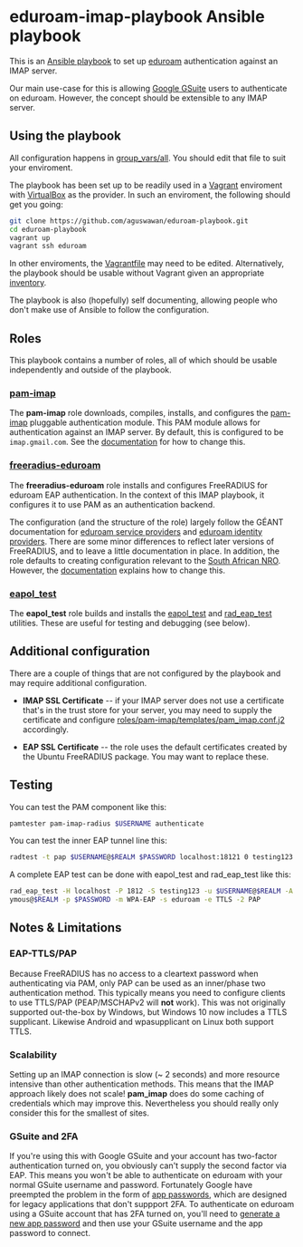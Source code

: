 # eduroam-imap-playbook Ansible playbook

This is an [Ansible playbook](http://docs.ansible.com/ansible/latest/playbooks.html) to set up [eduroam](https://eduroam.org/) authentication against an IMAP server.

Our main use-case for this is allowing [Google GSuite](https://gsuite.google.com/) users to authenticate on eduroam. However, the concept should be extensible to any IMAP server.

## Using the playbook

All configuration happens in [group_vars/all](group_vars/all). You should edit that file to suit your enviroment.

The playbook has been set up to be readily used in a [Vagrant](https://www.vagrantup.com/) enviroment with [VirtualBox](https://www.virtualbox.org/) as the provider. In such an enviroment, the following should get you going:

```bash
git clone https://github.com/aguswawan/eduroam-playbook.git
cd eduroam-playbook
vagrant up
vagrant ssh eduroam
```
In other enviroments, the [Vagrantfile](Vagrantfile) may need to be edited. Alternatively, the playbook should be usable without Vagrant given an appropriate [inventory](inventories/).

The playbook is also (hopefully) self documenting, allowing people who don't make use of Ansible to follow the configuration.

## Roles

This playbook contains a number of roles, all of which should be usable independently and outside of the playbook.

### [pam-imap](roles/pam-imap)

The **pam-imap** role downloads, compiles, installs, and configures the [pam-imap](https://github.com/wdoekes/pam-imap) pluggable authentication module. This PAM module allows for authentication against an IMAP server. By default, this is configured to be `imap.gmail.com`. See the [documentation](roles/pam-imap/README.md) for how to change this.

### [freeradius-eduroam](roles/freeradius-eduroam)

The **freeradius-eduroam** role installs and configures FreeRADIUS for eduroam EAP authentication. In the context of this IMAP playbook, it configures it to use PAM as an authentication backend.

The configuration (and the structure of the role) largely follow the GÉANT documentation for [eduroam service providers](https://wiki.geant.org/display/H2eduroam/freeradius-sp) and [eduroam identity providers](https://wiki.geant.org/display/H2eduroam/freeradius-idp). There are some minor differences to reflect later versions of FreeRADIUS, and to leave a little documentation in place. In addition, the role defaults to creating configuration relevant to the [South African NRO](https://eduroam.ac.za/). However, the [documentation](roles/freeradius-eduroam/README.md) explains how to change this.

### [eapol_test](roles/eapol_test)

The **eapol_test** role builds and installs the [eapol_test](http://deployingradius.com/scripts/eapol_test/) and [rad_eap_test](https://github.com/CESNET/rad_eap_test) utilities. These are useful for testing and debugging (see below).

## Additional configuration

There are a couple of things that are not configured by the playbook and may require additional configuration.

* **IMAP SSL Certificate** -- if your IMAP server does not use a certificate that's in the trust store for your server, you may need to supply the certificate and configure [roles/pam-imap/templates/pam_imap.conf.j2](pam_imap.conf) accordingly.

* **EAP SSL Certificate** -- the role uses the default certificates created by the Ubuntu FreeRADIUS package. You may want to replace these.

## Testing

You can test the PAM component like this:

```bash
pamtester pam-imap-radius $USERNAME authenticate
```

You can test the inner EAP tunnel line this:

```bash
radtest -t pap $USERNAME@$REALM $PASSWORD localhost:18121 0 testing123
```

A complete EAP test can be done with eapol_test and rad_eap_test like this:

```bash
rad_eap_test -H localhost -P 1812 -S testing123 -u $USERNAME@$REALM -A anon
ymous@$REALM -p $PASSWORD -m WPA-EAP -s eduroam -e TTLS -2 PAP
```

## Notes & Limitations

### EAP-TTLS/PAP

Because FreeRADIUS has no access to a cleartext password when authenticating via PAM, only PAP can be used as an inner/phase two authentication method. This typically means you need to configure clients to use TTLS/PAP (PEAP/MSCHAPv2 will **not** work). This was not originally supported out-the-box by Windows, but Windows 10 now includes a TTLS supplicant. Likewise Android and wpasupplicant on Linux both support TTLS.

### Scalability

Setting up an IMAP connection is slow (~ 2 seconds) and more resource intensive than other authentication methods. This means that the IMAP approach likely does not scale! **pam_imap** does do some caching of credentials which may improve this. Nevertheless you should really only consider this for the smallest of sites.

### GSuite and 2FA

If you're using this with Google GSuite and your account has two-factor authentication turned on, you obviously can't supply the second factor via EAP. This means you won't be able to authenticate on eduroam with your normal GSuite username and password. Fortunately Google have preempted the problem in the form of [app passwords](https://support.google.com/accounts/answer/185833?hl=en), which are designed for legacy applications that don't suppport 2FA. To authenticate on eduroam using a GSuite account that has 2FA turned on, you'll need to [generate a new app password](https://security.google.com/settings/security/apppasswords) and then use your GSuite username and the app password to connect.
